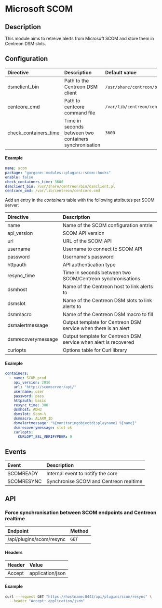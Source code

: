 # Microsoft SCOM

## Description

This module aims to retreive alerts from Microsoft SCOM and store them in Centreon DSM slots.

## Configuration

| Directive | Description | Default value |
| :- | :- | :- |
| dsmclient_bin | Path to the Centreon DSM client | `/usr/share/centreon/bin/`dsmclient.pl|
| centcore_cmd | Path to centcore command file | `/var/lib/centreon/centcore.cmd` |
| check_containers_time | Time in seconds between two containers synchronisation | `3600` |

#### Example

```yaml
name: scom
package: "gorgone::modules::plugins::scom::hooks"
enable: false
check_containers_time: 3600
dsmclient_bin: /usr/share/centreon/bin/dsmclient.pl
centcore_cmd: /var/lib/centreon/centcore.cmd
```

Add an entry in the *containers* table with the following attributes per SCOM server:

| Directive | Description |
| :------------ | :---------- |
| name | Name of the SCOM configuration entrie |
| api_version | SCOM API version |
| url | URL of the SCOM API |
| username | Username to connect to SCOM API |
| password | Username's password |
| httpauth | API authentication type |
| resync_time | Time in seconds between two SCOM/Centreon synchronisations |
| dsmhost | Name of the Centreon host to link alerts to |
| dsmslot | Name of the Centreon DSM slots to link alerts to |
| dsmmacro | Name of the Centreon DSM macro to fill |
| dsmalertmessage | Output template for Centreon DSM service when there is an alert |
| dsmrecoverymessage | Output template for Centreon DSM service when alert is recovered |
| curlopts | Options table for Curl library |

#### Example

```yaml
containers:
  - name: SCOM_prod
    api_version: 2016
    url: "http://scomserver/api/"
    username: user
    password: pass
    httpauth: basic
    resync_time: 300
    dsmhost: ADH3
    dsmslot: Scom-%
    dsmmacro: ALARM_ID
    dsmalertmessage: "%{monitoringobjectdisplayname} %{name}"
    dsmrecoverymessage: slot ok
    curlopts:
      CURLOPT_SSL_VERIFYPEER: 0
```

## Events

| Event | Description |
| :- | :- |
| SCOMREADY | Internal event to notify the core |
| SCOMRESYNC | Synchronise SCOM and Centreon realtime |

## API

### Force synchronisation between SCOM endpoints and Centreon realtime

| Endpoint | Method |
| :- | :- |
| /api/plugins/scom/resync | `GET` |

#### Headers

| Header | Value |
| :- | :- |
| Accept | application/json |

#### Example

```bash
curl --request GET "https://hostname:8443/api/plugins/scom/resync" \
  --header "Accept: application/json"
```
